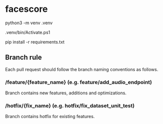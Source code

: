# facescore

python3 -m venv .venv

.venv/bin/Activate.ps1

pip install -r requirements.txt


## Branch rule

Each pull request should follow the branch naming conventions as follows.

### /feature/{feature_name} (e.g. feature/add_audio_endpoint)

Branch contains new features, additions and optimizations.

### /hotfix/{fix_name} (e.g. hotfix/fix_dataset_unit_test)

Branch contains hotfix for existing features.

